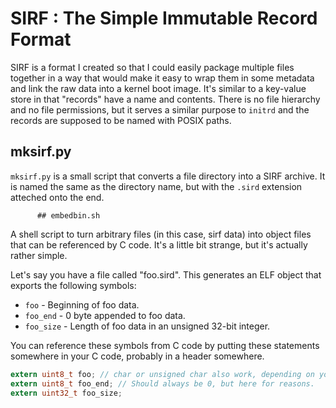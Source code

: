 # SIRF : The Simple Immutable Record Format

SIRF is a format I created so that I could easily package multiple files
together in a way that would make it easy to wrap them in some metadata and
link the raw data into a kernel boot image.  It's similar to a key-value store
in that "records" have a name and contents.  There is no file hierarchy and no
file permissions, but it serves a similar purpose to `initrd` and the records
are supposed to be named with POSIX paths.

## mksirf.py

`mksirf.py` is a small script that converts a file directory into a SIRF
archive.  It is named the same as the directory name, but with the `.sird`
extension atteched onto the end.

          ## embedbin.sh

A shell script to turn arbitrary files (in this case, sirf data) into object
files that can be referenced by C code.  It's a little bit strange, but it's
actually rather simple.

Let's say you have a file called "foo.sird".  This generates an ELF object that
exports the following symbols:

* `foo` - Beginning of foo data.
* `foo_end` - 0 byte appended to foo data.
* `foo_size` - Length of foo data in an unsigned 32-bit integer.

You can reference these symbols from C code by putting these statements
somewhere in your C code, probably in a header somewhere.

```c
extern uint8_t foo; // char or unsigned char also work, depending on your data
extern uint8_t foo_end; // Should always be 0, but here for reasons.
extern uint32_t foo_size;
```

